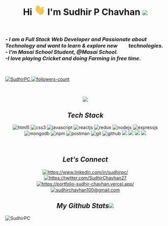 <h1 align="center">
        Hi
        <img
          src="https://raw.githubusercontent.com/ABSphreak/ABSphreak/master/gifs/Hi.gif"
          width="35"
        />
        I'm Sudhir P Chavhan
        <img
          src="https://camo.githubusercontent.com/d3359cb00ab0b5ed8f2e1fe3fceb4fbaf3b614340f8c0db99c17b9f50b351770/68747470733a2f2f656d6f6a69732e736c61636b6d6f6a69732e636f6d2f656d6f6a69732f696d616765732f313533313834393433302f343234362f626c6f622d73756e676c61737365732e6769663f31353331383439343330"
          width="35"
        />
      </h1>
      <br/>
      <p align="center">
<h3 align="left"><i>- I am a Full Stack Web Developer and Passionate about Technology and want to learn & explore new &nbsp &nbsp &nbsp &nbsp technologies.</i><br/>
       <i>- I'm Masai School Student, @Masai School. </i> <br/>
       <i>-I love playing Cricket and doing Farming in free time. </i> </h3>
       <br/>
       <p align="left">
            <a href="https://github.com/SudhirPC">
              <img 
                src="https://komarev.com/ghpvc/?username=SudhirPC&label=Profile%20views&color=0e75b6&style=flat"
                alt="SudhirPC"
              />
            </a>
            <a href="https://github.com/SudhirPC?tab=followers">
              <img  margin-top=40
                src="https://img.shields.io/github/followers/SudhirPC?label=Followers&style=social"
                alt="followers-count"
              />
            </a>
          </p>
        </p>
          <br />
          <p align="center">
        <img align="center" src="https://camo.githubusercontent.com/1c599fd918f649ead173975ee0cb6ce72c47d2765e2813f608f7282a74407e26/68747470733a2f2f6d656469612e67697068792e636f6d2f6d656469612f38333648694a633770677a7938694e58436e2f67697068792e676966"/>
        </p>
        <h2 align="center"><i>Tech Stack</i></h2>
        <p align="center">
        <img
          src="https://img.shields.io/badge/HTML5-E34F26?style=for-the-badge&logo=html5&logoColor=white"
          alt="html5"
        />
        <img
          src="https://img.shields.io/badge/CSS3-1572B6?style=for-the-badge&logo=css3&logoColor=white"
          alt="css3"
        />
        <img
          src="https://img.shields.io/badge/JavaScript-323330?style=for-the-badge&logo=javascript&logoColor=F7DF1E"
          alt="javascript"
        />
        <img
          src="https://img.shields.io/badge/React-20232A?style=for-the-badge&logo=react&logoColor=61DAFB"
          alt="reactjs"
        />
        <img
          src="https://img.shields.io/badge/Redux-593D88?style=for-the-badge&logo=redux&logoColor=white"
          alt="redux"
        />
        <img
          src="https://img.shields.io/badge/Node.js-339933?style=for-the-badge&logo=nodedotjs&logoColor=white"
          alt="nodejs"
        />
        <img
          src="https://img.shields.io/badge/Express.js-000000?style=for-the-badge&logo=express&logoColor=white"
          alt="expressjs"
        />
        <img
          src="https://img.shields.io/badge/MongoDB-4EA94B?style=for-the-badge&logo=mongodb&logoColor=white"
          alt="mongodb"
        />
        <img
          src="https://img.shields.io/badge/npm-CB3837?style=for-the-badge&logo=npm&logoColor=white"
          alt="npm"
        />
        <img
          src="https://img.shields.io/badge/Postman-FF6C37?style=for-the-badge&logo=Postman&logoColor=white"
          alt="postman"
        />
        <img
          src="https://img.shields.io/badge/Git-f44d27?style=for-the-badge&logo=git&logoColor=white"
          alt="git"
        />
        <img
          src="https://img.shields.io/badge/GitHub-100000?style=for-the-badge&logo=github&logoColor=white"
          alt="github"
        />
       <img src="https://img.shields.io/badge/Netlify-00C7B7?style=for-the-badge&logo=netlify&logoColor=white"/>
        <img src="https://img.shields.io/badge/Tailwind_CSS-38B2AC?style=for-the-badge&logo=tailwind-css&logoColor=white"/>
  <img src="https://img.shields.io/badge/Material%20UI-007FFF?style=for-the-badge&logo=mui&logoColor=white"/>
    <img src="https://img.shields.io/badge/Chakra%20UI-3bc7bd?style=for-the-badge&logo=chakraui&logoColor=white"/>
      </p>
      <br />
       <h2 align="center"><i>Let's Connect</i> </h2>
      <p align="center">
        <a href="https://www.linkedin.com/in/sudhirpc/">
          <img align="center" src="https://img.shields.io/badge/LinkedIn-0077B5?style=for-the-badge&logo=linkedin&logoColor=white"alt="https://www.linkedin.com/in/sudhirpc/" />
        </a>
        <a href="https://twitter.com/SudhirChavhan27">
          <img
            align="center"
            src="https://img.shields.io/badge/Twitter-1DA1F2?style=for-the-badge&logo=twitter&logoColor=white"
            alt="https://twitter.com/SudhirChavhan27"
          />
        </a>
        <a href="https://portfolio-sudhir-chavhan.vercel.app/">
          <img
            align="center"
            src="https://img.shields.io/badge/Portfolio-18A303?style=for-the-badge&logo=ionic&logoColor=white"
            alt="https://portfolio-sudhir-chavhan.vercel.app/"
          />
        </a>
        <a
          title="sudhirchavhan100@gmail.com"
          href="mailto:sudhirchavhan100@gmail.com"
        >
          <img
            align="center"
            src="https://img.shields.io/badge/Gmail-D14836?style=for-the-badge&logo=gmail&logoColor=white"
            alt="sudhirchavhan100@gmail.com"
          />
        </a>
      </p>
       <h2 align="center"><i>My Github Stats<img src="https://media.giphy.com/media/VgCDAzcKvsR6OM0uWg/giphy.gif" width="50"></i> </h2>
       <p align="center" display="flex">
<img align="left" src="https://github-readme-stats.vercel.app/api/top-langs?username=SudhirPC&show_icons=true&locale=en&layout=compact&hide=css" alt="SudhirPC"/>
<img align="right"src="https://github-readme-stats.vercel.app/api?username=SudhirPC&theme=radical" alt="" />
</p>
 

